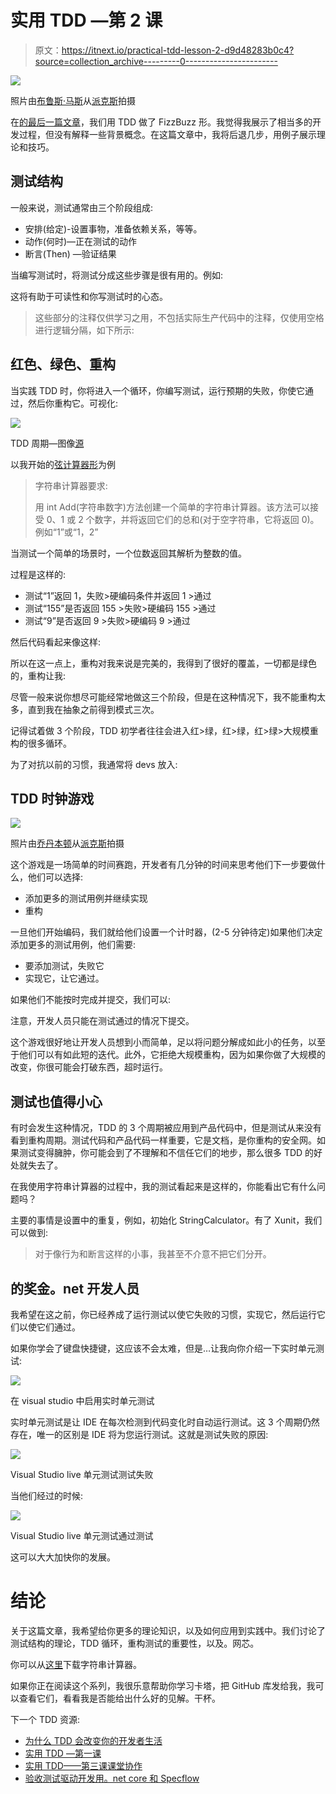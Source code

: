 # 实用 TDD —第 2 课

> 原文：<https://itnext.io/practical-tdd-lesson-2-d9d48283b0c4?source=collection_archive---------0----------------------->

![](img/eb8de494e344506f285f30eb1768b162.png)

照片由[布鲁斯·马斯](https://www.pexels.com/@olly?utm_content=attributionCopyText&utm_medium=referral&utm_source=pexels)从[派克斯](https://www.pexels.com/photo/photo-of-a-woman-thinking-941555/?utm_content=attributionCopyText&utm_medium=referral&utm_source=pexels)拍摄

在[的最后一篇文章](https://medium.com/@raphaelyoshiga/practical-tdd-first-lesson-1c689fffe4ec)，我们用 TDD 做了 FizzBuzz 形。我觉得我展示了相当多的开发过程，但没有解释一些背景概念。在这篇文章中，我将后退几步，用例子展示理论和技巧。

## 测试结构

一般来说，测试通常由三个阶段组成:

*   安排(给定)-设置事物，准备依赖关系，等等。
*   动作(何时)—正在测试的动作
*   断言(Then) —验证结果

当编写测试时，将测试分成这些步骤是很有用的。例如:

这将有助于可读性和你写测试时的心态。

> 这些部分的注释仅供学习之用，不包括实际生产代码中的注释，仅使用空格进行逻辑分隔，如下所示:

## 红色、绿色、重构

当实践 TDD 时，你将进入一个循环，你编写测试，运行预期的失败，你使它通过，然后你重构它。可视化:

![](img/3f8d39ccb3d4d05df3dca419465dbd52.png)

TDD 周期—图像[源](http://hanwax.github.io/assets/tdd_flow.png)

以我开始的[弦计算器形](https://github.com/garora/TDD-Katas/blob/master/KatasReadme.md)为例

> 字符串计算器要求:
> 
> 用 int Add(字符串数字)方法创建一个简单的字符串计算器。该方法可以接受 0、1 或 2 个数字，并将返回它们的总和(对于空字符串，它将返回 0)。例如“1”或“1，2”

当测试一个简单的场景时，一个位数返回其解析为整数的值。

过程是这样的:

*   测试“1”返回 1，失败>硬编码条件并返回 1 >通过
*   测试“155”是否返回 155 >失败>硬编码 155 >通过
*   测试“9”是否返回 9 >失败>硬编码 9 >通过

然后代码看起来像这样:

所以在这一点上，重构对我来说是完美的，我得到了很好的覆盖，一切都是绿色的，重构让我:

尽管一般来说你想尽可能经常地做这三个阶段，但是在这种情况下，我不能重构太多，直到我在抽象之前得到模式三次。

记得试着做 3 个阶段，TDD 初学者往往会进入红>绿，红>绿，红>绿>大规模重构的很多循环。

为了对抗以前的习惯，我通常将 devs 放入:

## TDD 时钟游戏

![](img/56d3e9e5075b953892db40e3c5a3bcd2.png)

照片由[乔丹本顿](https://www.pexels.com/@bentonphotocinema?utm_content=attributionCopyText&utm_medium=referral&utm_source=pexels)从[派克斯](https://www.pexels.com/photo/shallow-focus-photography-of-hourglass-1095602/?utm_content=attributionCopyText&utm_medium=referral&utm_source=pexels)拍摄

这个游戏是一场简单的时间赛跑，开发者有几分钟的时间来思考他们下一步要做什么，他们可以选择:

*   添加更多的测试用例并继续实现
*   重构

一旦他们开始编码，我们就给他们设置一个计时器，(2-5 分钟待定)如果他们决定添加更多的测试用例，他们需要:

*   要添加测试，失败它
*   实现它，让它通过。

如果他们不能按时完成并提交，我们可以:

注意，开发人员只能在测试通过的情况下提交。

这个游戏很好地让开发人员想到小而简单，足以将问题分解成如此小的任务，以至于他们可以有如此短的迭代。此外，它拒绝大规模重构，因为如果你做了大规模的改变，你很可能会打破东西，超时运行。

## 测试也值得小心

有时会发生这种情况，TDD 的 3 个周期被应用到产品代码中，但是测试从来没有看到重构周期。测试代码和产品代码一样重要，它是文档，是你重构的安全网。如果测试变得臃肿，你可能会到了不理解和不信任它们的地步，那么很多 TDD 的好处就失去了。

在我使用字符串计算器的过程中，我的测试看起来是这样的，你能看出它有什么问题吗？

主要的事情是设置中的重复，例如，初始化 StringCalculator。有了 Xunit，我们可以做到:

> 对于像行为和断言这样的小事，我甚至不介意不把它们分开。

## 的奖金。net 开发人员

我希望在这之前，你已经养成了运行测试以使它失败的习惯，实现它，然后运行它们以使它们通过。

如果你学会了键盘快捷键，这应该不会太难，但是…让我向你介绍一下实时单元测试:

![](img/864701206eab283ea246f0bdee6955a7.png)

在 visual studio 中启用实时单元测试

实时单元测试是让 IDE 在每次检测到代码变化时自动运行测试。这 3 个周期仍然存在，唯一的区别是 IDE 将为您运行测试。这就是测试失败的原因:

![](img/1a5144f7c53e67091cab388faca8cd39.png)

Visual Studio live 单元测试测试失败

当他们经过的时候:

![](img/0032d408e79169cc5d4688338143de95.png)

Visual Studio live 单元测试通过测试

这可以大大加快你的发展。

# 结论

关于这篇文章，我希望给你更多的理论知识，以及如何应用到实践中。我们讨论了测试结构的理论，TDD 循环，重构测试的重要性，以及。网芯。

你可以从[这里](https://github.com/RaphaelYoshiga/TDD/blob/master/Outside.Tdd.1FizzBuzz/StringCalculatorShould.cs)下载字符串计算器。

如果你正在阅读这个系列，我很乐意帮助你学习卡塔，把 GitHub 库发给我，我可以查看它们，看看我是否能给出什么好的见解。干杯。

下一个 TDD 资源:

*   [为什么 TDD 会改变你的开发者生活](https://medium.com/@raphaelyoshiga/why-tdd-will-change-your-developer-life-b0bf234e15ac)
*   [实用 TDD —第一课](https://medium.com/@raphaelyoshiga/practical-tdd-first-lesson-1c689fffe4ec)
*   [实用 TDD——第三课课堂协作](https://medium.com/@raphaelyoshiga/practical-tdd-3-9a76b3e045d8)
*   [验收测试驱动开发用。net core 和 Specflow](/acceptance-test-driven-development-in-net-core-with-specflow-dcb17fb7a893)